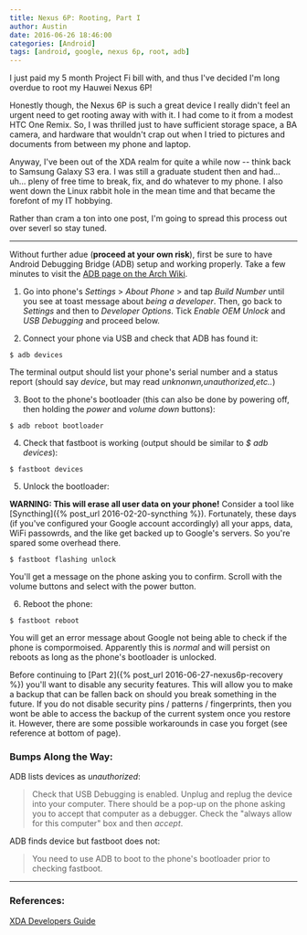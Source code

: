 ```yaml
---
title: Nexus 6P: Rooting, Part I
author: Austin
date: 2016-06-26 18:46:00
categories: [Android]
tags: [android, google, nexus 6p, root, adb]
---
```


I just paid my 5 month Project Fi bill with, and thus I've decided I'm long overdue to root my Hauwei Nexus 6P!

Honestly though, the Nexus 6P is such a great device I really didn't feel an urgent need to get rooting away with with it.  I had come to it 
from a modest HTC One Remix.  So, I was thrilled just to have sufficient storage space, a BA camera, and hardware that wouldn't crap out when I 
tried to pictures and documents from between my phone and laptop.

Anyway, I've been out of the XDA realm for quite a while now -- think back to Samsung Galaxy S3 era.  I was still a graduate student then and 
had... uh... pleny of free time to break, fix, and do whatever to my phone.  I also went down the Linux rabbit hole in the mean time and that 
became the forefont of my IT hobbying.

Rather than cram a ton into one post, I'm going to spread this process out over severl so stay tuned.

-----

Without further adue (**proceed at your own risk**), first be sure to have Android Debugging Bridge (ADB) setup and working properly.  Take a few minutes to visit the [ADB page on the Arch Wiki](https://wiki.archlinux.org/index.php/android#Android_Debug_Bridge_.28ADB.29).

1) Go into phone's *Settings* > *About Phone* > and tap *Build Number* until you see at toast message about *being a developer*.  Then, go back 
to *Settings* and then to *Developer Options*.  Tick *Enable OEM Unlock* and *USB Debugging* and proceed below.

2) Connect your phone via USB and check that ADB has found it:

```$ adb devices```

The terminal output should list your phone's serial number and a status report (should say *device*, but may read *unknonwn,unauthorized,etc..*)

3) Boot to the phone's bootloader (this can also be done by powering off, then holding the *power* and *volume down* buttons):

```$ adb reboot bootloader```

4) Check that fastboot is working (output should be similar to *$ adb devices*):

```$ fastboot devices```

5) Unlock the bootloader:

**WARNING:  This will erase all user data on your phone!** 
Consider a tool like [Syncthing]({% post_url 2016-02-20-syncthing %}).  Fortunately, these days (if you've configured your Google account 
accordingly) all your apps, data, WiFi passowrds, and the like get backed up to Google's servers. So you're spared some overhead there.

```$ fastboot flashing unlock```

You'll get a message on the phone asking you to confirm.  Scroll with the volume buttons and select with the power button.

6) Reboot the phone:

```$ fastboot reboot```

You will get an error message about Google not being able to check if the phone is compormoised.  Apparently this is *normal* and will persist 
on reboots as long as the phone's bootloader is unlocked.

Before continuing to [Part 2]({% post_url 2016-06-27-nexus6p-recovery %}) you'll want to disable any security features.  This will allow you to make a backup that can be fallen back on should you break something in the future.  If you do not disable security pins / patterns / fingerprints, then you wont be able to access the backup of the current system once you restore it.  However, there are some possible workarounds in case you forget (see reference at bottom of page).

### Bumps Along the Way:

ADB lists devices as *unauthorized*:

> Check that USB Debugging is enabled.  Unplug and replug the device into your computer.  There should be a pop-up on the phone asking you to accept that computer as a debugger.  Check the "always allow for this computer" box and then *accept*.

ADB finds device but fastboot does not:

> You need to use ADB to boot to the phone's bootloader prior to checking fastboot.

-----

### References:

[XDA Developers Guide](http://forum.xda-developers.com/nexus-6p/general/guides-how-to-guides-beginners-t3206928)
